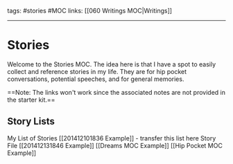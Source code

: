 tags: #stories #MOC
links: [[060 Writings MOC|Writings]] 

---
# Stories
Welcome to the Stories MOC. The idea here is that I have a spot to easily collect and reference stories in my life. They are for hip pocket conversations, potential speeches, and for general memories.

==Note: The links won't work since the associated notes are not provided in the starter kit.==

## Story Lists
My List of Stories [[201412101836 Example]] - transfer this list here
Story File [[201412131846 Example]] 
[[Dreams MOC Example]]
[[Hip Pocket MOC Example]]